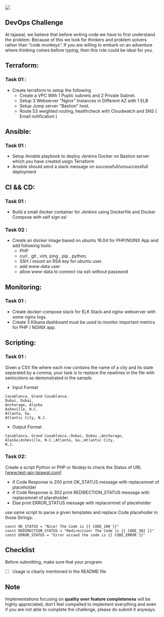 ![](http://i.imgur.com/tCsIrH8.png)

## DevOps Challenge
At tajawal, we believe that before writing code we have to first understand the problem. Because of this
we look for thinkers and problem solvers rather than “code monkeys”. If you are willing to
embark on an adventure where thinking comes before typing, then this role could be ideal for
you.

## Terraform:
### Task 01 :
 - Create terraform to setup the following
    - Create a VPC With 1 Puplic subnets and 2 Private Subnet.
    - Setup 3 Webserver "Nginx" Instances in Different AZ with 1 ELB
    - Setup Jump server "Bastion" host.
    - Route 53 weighted routing, healthcheck with Cloudwatch and SNS ( Email notification )
    
## Ansible: 
### Task 01 :
 - Setup Anisble playbook to deploy Jenkins Docker on Bastion server which you have created usign Terraform
 - Ansible should send a slack message on successfull/unsuccessfull deployment 
 
## CI && CD:
### Task 01 :
 - Build a small docker container for Jenkins using Dockerfile and Docker Compose with self sign ssl 
 
### Task 02 : 
 - Create an docker image based on ubuntu 16.04 for PHP/NGINX App and add following tools: 
    - PHP 
    - curl , git , vim, ping , pip , python,  
    - SSH / mount an RSA key for ubuntu user. 
    - add www-data user
    - allow www-data to connect via ssh without password
    
## Monitoring: 
### Task 01 : 
   - Create docker-compose stack for ELK Stack and nginx webserver with some nginx logs. 
   - Create 3 Kibana dashboard must be used to monitor important metrics for PHP / NGINX app.
    
## Scripting: 
### Task 01 : 
Given a CSV file where each row contains the name of a city and its state separated by a
comma, your task is to replace the newlines in the file with semicolons as demonstrated in the
sample.

- Input Format
```
Casablanca, Grand Casablanca.
Dubai, Dubai.
Anchorage, Alaska
Asheville, N.C.
Atlanta, Ga.
Atlantic City, N.J.
```

- Output Format

```
Casablanca, Grand Casablanca.;Dubai, Dubai.;Anchorage, Alaska;Asheville, N.C.;Atlanta, Ga.;Atlantic City,
N.J.
```


### Task 02: 

Create a script Python or PHP or Nodejs to check the Status of URL [www.test-api-tajawal.com]

- if Code Response is 200 
print OK_STATUS message with replacemnet of placeholder
- if Code Response is 302
print REDIRECTION_STATUS message with replacemnet of placeholder
- Else
print ERROR_STATUS message with replacemnet of placeholder 

use same script to parse a given templates and replace Code placehoder in those Strings: 
```
const OK_STATUS = "Nice! The Code is {{ CODE_200 }}"
const REDIRECTION_STATUS = "Redirection! The Code is {{ CODE_302 }}"
const ERROR_STATUS = "Error occued the code is {{ CODE_ERROR }}"
```
## Checklist

Before submitting, make sure that your program

- [ ] Usage is clearly mentioned in the README file

## Note

Implementations focusing on **quality over feature completeness** will be highly appreciated,  don’t feel compelled to implement everything and even if you are not able to complete the challenge, please do submit it anyways.
